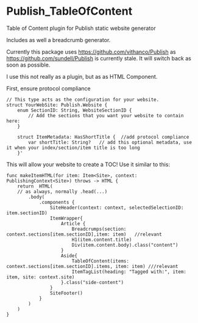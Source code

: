 # Publish_TableOfContent
Table of Content plugin for Publish static website generator

Includes as well a breadcrumb generator. 

Currently this package uses https://github.com/vithanco/Publish as https://github.com/sundell/Publish is currently stale.
It will switch back as soon as possible. 

 
I use this not really as a plugin, but as as HTML Component. 

First, ensure protocol compliance
```
// This type acts as the configuration for your website.
struct YourWebSite: Publish.Website {
    enum SectionID: String, WebsiteSectionID {
        // Add the sections that you want your website to contain here:
    }
    
    struct ItemMetadata: HasShortTitle {  //add protocol compliance 
        var shortTitle: String?   // add this optional metadata, use it when your index/section/item title is too long
    }'
```

This will allow your website to create a TOC! Use it similar to this:

```
func makeItemHTML(for item: Item<Site>, context: PublishingContext<Site>) throws -> HTML {
    return  HTML(
    // as always, normally .head(...)
        .body(
            .components {
                SiteHeader(context: context, selectedSelectionID: item.sectionID)
                ItemWrapper{
                    Article {
                        Breadcrumps(section: context.sections[item.sectionID],item: item)   //relevant
                        H1(item.content.title)
                        Div(item.content.body).class("content")
                    }
                    Aside{
                        TableOfContent(items: context.sections[item.sectionID].items, item: item) ///relevant
                        ItemTagList(heading: "Tagged with:", item: item, site: context.site)
                    }.class("side-content")
                }
                SiteFooter()
            }
        )
    )
}
```



